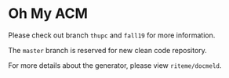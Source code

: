 # Oh My ACM

Please check out branch `thupc` and `fall19` for more information.

The `master` branch is reserved for new clean code repository.

For more details about the generator, please view `riteme/docmeld`.